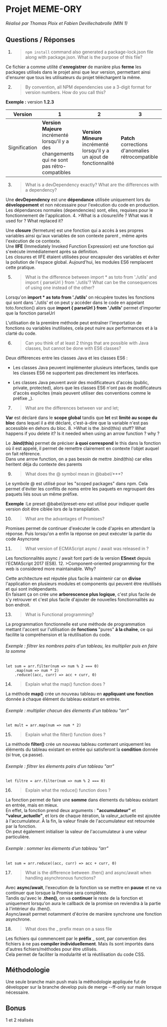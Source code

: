 # Projet MEME-ORY

###### Réalisé par Thomas Ploix et Fabien Devillechabrolle (MIN 1) 

## Questions / Réponses
1. >`npm install` command also generated a package-lock.json file
along with package.json. What is the purpose of this file?

Ce fichier a comme utilité d'**enregistrer** de manière plus **ferme** les packages utilisés dans le projet ainsi que leur version,
permettant ainsi d'ensurer que tous les utilisateurs du projet téléchargent la même.

2. > By convention, all NPM dependencies use a 3-digit format for
      version numbers. How do you call this?

**Exemple :** version **1.2.3**

| Version       | 1                                                                                                   | 2                                                                             | 3                                                     |
|---------------|-----------------------------------------------------------------------------------------------------|-------------------------------------------------------------------------------|-------------------------------------------------------|
| Signification | **Version Majeure** <br/>incrémenté lorsqu'il y a des changements qui ne sont pas rétro-compatibles | **Version Mineure** <br/> incrémenté lorsqu'il y a un ajout de fonctionnalité | **Patch**<br/>corrections d'anomalies rétrocompatible |


3. >What is a devDependency exactly? What are the differences with a
     dependency?
   
Une **devDependency** est une **dépendance** utilisée uniquement lors du **développement** et non nécessaire pour l'exécution du code 
en production.
<br>Les dépendances normales (dependencies) sont, elles, requises pour le fonctionnement de l'application.
4. >What is a closure/iife ? What was it used for ? What replaced it?

Une **closure** (fermeture) est une fonction qui a accès à ses propres variables ainsi qu'aux variables de son contexte parent
, même après l'exécution de ce contexte.
<br/>Une **IIFE** (Immediately Invoked Function Expression) est une fonction qui s'exécute immédiatement après sa définition.
<br/>Les closures et IIFE étaient utilisées pour encapsuler des variables et éviter la pollution de l'espace global. 
Aujourd'hui, les modules ES6 remplacent cette pratique.

5. >What is the difference between import * as toto from './utils' and import
  { parseUrl } from './utils'? What can be the consequences of
  using one instead of the other?

Lorsqu'on __import * as toto from './utils'__ on récupère toutes les fonctions qui sont dans './utils' et on peut y
accéder dans le code en appelant toto.fonction() alors que __import { parseUrl } from './utils'__ permet d'importer que 
la fonction parseUrl
  
L'utilisation de la première méthode peut entraîner l'importation de fonctions ou variables inutilisées, cela peut nuire
aux performances et à la clarté du code.


6. >Can you think of at least 2 things that are possible with Java
  classes, but cannot be done with ES6 classes?

Deux différences entre les classes Java et les classes ES6 :

* Les classes Java peuvent implémenter plusieurs interfaces, tandis que les classes ES6 ne supportent pas directement 
les interfaces.


* Les classes Java peuvent avoir des modificateurs d'accès (public, private, protected), alors que les classes 
ES6 n'ont pas de modificateurs d'accès explicites (mais peuvent utiliser des conventions comme le préfixe _).

7. >What are the differences between var and let;

**Var** est déclaré dans le **scope global** tandis que **let** est **limité au scope du bloc** dans lequel il a été déclaré, c'est-à-dire 
que la variable n'est pas accessible en dehors du bloc.
8. >What is the .bind(this) stuff? What happens if you delete it? Is
  it needed when using an arrow function ? why ?

Le **.bind(this)** permet de préciser **à quoi correspond** le this dans la fonction où il est appelé, il permet de remettre clairement en 
contexte l'objet auquel on fait référence. 
<br/>Dans une arrow function, on a pas besoin de mettre .bind(this) car elles heritent déja du contexte des parents

9. >What does the @ symbol mean in @babel/***?

Le symbole @ est utilisé pour les "scoped packages" dans npm. 
Cela permet d'éviter les conflits de noms entre les paquets en regroupant des paquets liés sous un même préfixe.

**Exemple** :Le preset @babel/preset-env est utilisé pour indiquer quelle version doit être ciblée lors de la transpilation.

10. >What are the advantages of Promises?

Promises permet de continuer d'exécuter le code d'après en attendant la réponse. Puis lorsqu'on a enfin la réponse on peut 
exécuter la partie du code Asyncrone

11. >What version of ECMAScript async / await was released in ?

Les fonctionnalités async / await font parti de la version **ESnext** depuis l'ECMAScript 2017 (ES8).
12. >Component-oriented programming for the web is considered more
   maintainable. Why?

Cette architecture est réputée plus facile à maintenir car on **divise** l'application en plusieurs modules et components 
qui peuvent être réutilisés et qui sont indépendants. 
<br/>En faisant ça on crée une **arborescence plus logique**, c'est plus facile de s'y retrouver et c'est plus facile d'ajouter de nouvelles fonctionnalités au bon endroit.

13. >What is Functional programming?

La programmation fonctionnelle est une méthode de programmation mettant l'accent sur l'utilisation de **fonctions** "pures" 
**à la chaîne**, ce qui facilite la compréhension et la réutilisation du code.
<br/>
###### Exemple : filtrer les nombres pairs d'un tableau, les multiplier puis en faire la somme
```
let sum = arr.filter(num => num % 2 === 0)
    .map(num => num * 2)
    .reduce((acc, curr) => acc + curr, 0)
```

14. >Explain what the map() function does ?

La méthode **map()** crée un nouveau tableau en **appliquant une fonction** donnée à chaque élément du tableau existant en entrée.
###### Exemple : multiplier chacun des élements d'un tableau "arr"
```
let mult = arr.map(num => num * 2)
```
15. >Explain what the filter() function does ?

La méthode **filter()** crée un nouveau tableau contenant uniquement les éléments du tableau existant en entrée qui satisferont
la **condition** donnée (si true, ça passe).
###### Exemple : filtrer les élements pairs d'un tableau "arr"
```
let filtre = arr.filter(num => num % 2 === 0)
```
16. >Explain what the reduce() function does ?

La fonction permet de faire une **somme** dans élements du tableau existant en entrée, mais en mieux.
<br/> En effet, la fonction prend deux arguments : **"accumulateur"** et **"valeur_actuelle"**, et lors de chaque itération, la valeur_actuelle
est ajoutée à l'accumulateur. À la fin, la valeur finale de l'accumulateur est retournée par la fonction.
<br/> On peut également initialiser la valeur de l'accumulateur à une valeur particulière.

###### Exemple : sommer les élements d'un tableau "arr"
```
let sum = arr.reduce((acc, curr) => acc + curr, 0)
```
17. >What is the difference between .then() and async/await when
   handling asynchronous functions?

Avec __async/await__, l'execution de la fonction va se mettre en **pause** et ne va continuer que lorsque la Promise sera complétée. 
<br/>Tandis qu'avec le __.then()__, on va **continuer** le reste de la fonction et uniquement lorsqu'on aura le callback de la promise
on reviendra à la partie à l'intérieur du .then().
<br/>Async/await permet notamment d'écrire de manière synchrone une fonction asynchrone. 

18. >What does the _ prefix mean on a sass file

Les fichiers qui commencent par le **préfix** _ sont, par convention des fichiers à ne pas **compiler individuellement**. 
Mais ils sont importés dans d'autres fichiers/méthodes pour être utilisés.
<br>Cela permet de faciliter la modularité et la réutilisation du code CSS.

## Méthodologie
Une seule branche main push mais la méthodologie appliquée fut de développer sur la branche develop puis de merge --ff-only sur main lorsque nécessaire.

## Bonus

1 et 2 réalisés